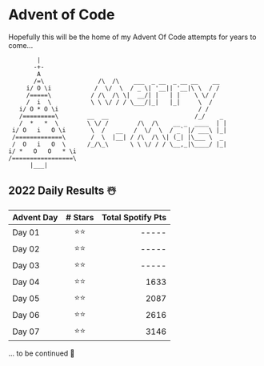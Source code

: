 # Advent of Code 
Hopefully this will be the home of my Advent Of Code attempts for years to come...
 ``` 
         |
        -+-
         A
        /=\               /\  /\    ___  _ __  _ __ __    __
      i/ O \i            /  \/  \  / _ \| '__|| '__|\ \  / /
      /=====\           / /\  /\ \|  __/| |   | |    \ \/ /
      /  i  \           \ \ \/ / / \___/|_|   |_|     \  /
    i/ O * O \i                                       / /
    /=========\        __  __                        /_/    _
    /  *   *  \        \ \/ /        /\  /\    __ _  ____  | |
  i/ O   i   O \i       \  /   __   /  \/  \  / _` |/ ___\ |_|
  /=============\       /  \  |__| / /\  /\ \| (_| |\___ \  _
  /  O   i   O  \      /_/\_\      \ \ \/ / / \__,_|\____/ |_|
i/ *   O   O   * \i
/=================\
       |___|
```


## 2022 Daily Results ☃️
 Advent Day | # Stars | Total Spotify Pts  |
 | --- |:---:| ---:|
 | Day 01 | ⭐️⭐️ | ----- |
 | Day 02 | ⭐️⭐️ | ----- |
 | Day 03 | ⭐️⭐️ | ----- |
 | Day 04 | ⭐️⭐️ | 1633 |
 | Day 05 | ⭐️⭐️ | 2087 |
 | Day 06 | ⭐️⭐️ | 2616 |
 | Day 07 | ⭐️⭐️ | 3146 |

... to be continued 🎅 